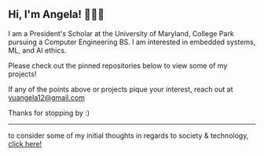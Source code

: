 ## Hi, I'm Angela! 👩🏻‍💻

I am a President's Scholar at the University of Maryland, College Park pursuing a Computer Engineering BS. I am interested in embedded systems, ML, and AI ethics.

Please check out the pinned repositories below to view some of my projects! 

If any of the points above or projects pique your interest, reach out at yuangela12@gmail.com

Thanks for stopping by :)
___

to consider some of my initial thoughts in regards to society & technology, 
[click here!](https://github.com/AngelaYu-3/posts/blob/main/society%20%26%20technology.pdf)

<!--
**AngelaYu-3/AngelaYu-3** is a ✨ _special_ ✨ repository because its `README.md` (this file) appears on your GitHub profile.

Here are some ideas to get you started:

- 🔭 I’m currently working on ...
- 🌱 I’m currently learning ...
- 👯 I’m looking to collaborate on ...
- 🤔 I’m looking for help with ...
- 💬 Ask me about ...
- 📫 How to reach me: ...
- 😄 Pronouns: ...
- ⚡ Fun fact: ...
-->
